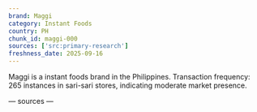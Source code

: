 ```yaml
---
brand: Maggi
category: Instant Foods
country: PH
chunk_id: maggi-000
sources: ['src:primary-research']
freshness_date: 2025-09-16
---
```


Maggi is a instant foods brand in the Philippines. Transaction frequency: 265 instances in sari-sari stores, indicating moderate market presence.

— sources —
